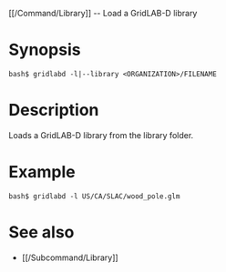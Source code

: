 [[/Command/Library]] -- Load a GridLAB-D library

# Synopsis

~~~
bash$ gridlabd -l|--library <ORGANIZATION>/FILENAME
~~~

# Description

Loads a GridLAB-D library from the library folder.

# Example 

~~~
bash$ gridlabd -l US/CA/SLAC/wood_pole.glm
~~~

# See also

* [[/Subcommand/Library]]
